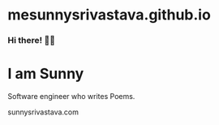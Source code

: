 # mesunnysrivastava.github.io

### Hi there! 👋🏻

# I am Sunny
Software engineer who writes Poems.

sunnysrivastava.com
